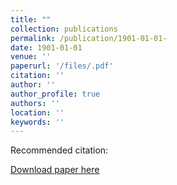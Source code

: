 ```yaml
---
title: ""
collection: publications
permalink: /publication/1901-01-01-
date: 1901-01-01
venue: ''
paperurl: '/files/.pdf'
citation: ''
author: ''
author_profile: true
authors: ''
location: ''
keywords: ''
---
```

Recommended citation: 

<a href='/files/.pdf'>Download paper here</a>

